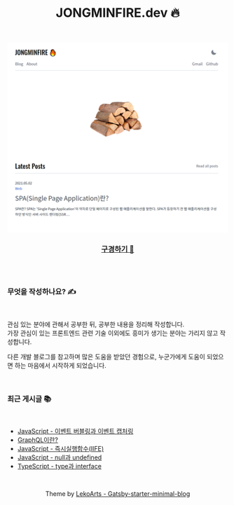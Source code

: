 <div align="center">

# JONGMINFIRE.dev 🔥
 
<br/>

![mainpage](mainpage.png)

### [구경하기 👀](https://jongminfire.dev)

<br/>

</div>

<br/>

### 무엇을 작성하나요? ✍️

<br/>

관심 있는 분야에 관해서 공부한 뒤, 공부한 내용을 정리해 작성합니다. <br/>
가장 관심이 있는 프론트엔드 관련 기술 이외에도 흥미가 생기는 분야는 가리지 않고 작성합니다. <br/>

다른 개발 블로그를 참고하며 많은 도움을 받았던 경험으로, 누군가에게 도움이 되었으면 하는 마음에서 시작하게 되었습니다.

<br/>

### 최근 게시글 📚

<br/>

<!-- BLOG-POST-LIST:START -->
- [JavaScript - 이벤트 버블링과 이벤트 캡처링](https://jongminfire.dev/java-script-이벤트-버블링과-이벤트-캡처링)
- [GraphQL이란?](https://jongminfire.dev/graph-ql이란)
- [JavaScript - 즉시실행함수&lpar;IIFE&rpar;](https://jongminfire.dev/java-script-즉시실행함수-iife)
- [JavaScript - null과 undefined](https://jongminfire.dev/java-script-null과-undefined)
- [TypeScript - type과 interface](https://jongminfire.dev/type-script-type과-interface)
<!-- BLOG-POST-LIST:END -->

<br/>

<div align="center">

Theme by [LekoArts - Gatsby-starter-minimal-blog](https://github.com/LekoArts/gatsby-starter-minimal-blog)

</div>
